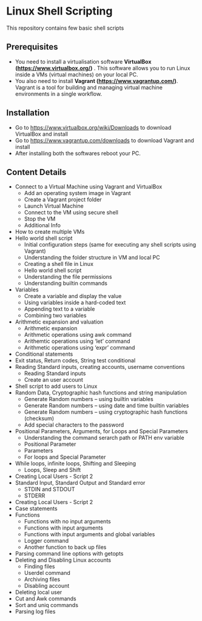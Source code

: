# Linux Shell Scripting

This repository contains few basic shell scripts


## Prerequisites 

- You need to install a virtualisation software **VirtualBox (<https://www.virtualbox.org/>)** . This software allows you to run Linux inside a VMs (virtual machines) on your local PC.
- You also need to install **Vagrant (<https://www.vagrantup.com/>)**. Vagrant is a tool for building and managing virtual machine environments in a single workflow.

## Installation

- Go to <https://www.virtualbox.org/wiki/Downloads> to download VirtualBox and install
- Go to <https://www.vagrantup.com/downloads> to download Vagrant and install
- After installing both the softwares reboot your PC.


## Content Details

- Connect to a Virtual Machine using Vagrant and VirtualBox
  - Add an operating system image in Vagrant
  - Create a Vagrant project folder
  - Launch Virtual Machine
  - Connect to the VM using secure shell
  - Stop the VM
  - Additional Info
- How to create multiple VMs
- Hello world shell script
  - Initial configuration steps (same for executing any shell scripts using Vagrant)
  - Understanding the folder structure in VM and local PC
  - Creating a shell file in Linux
  - Hello world shell script
  - Understanding the file permissions
  - Understanding builtin commands
- Variables
  - Create a variable and display the value
  - Using variables inside a hard-coded text
  - Appending text to a variable
  - Combining two variables
- Arithmetic expansion and valuation
  - Arithmetic expansion
  - Arithmetic operations using awk command
  - Arithemtic operations using ‘let’ command
  - Arithmetic operations using ‘expr’ command
- Conditional statements
- Exit status, Return codes, String test conditional
- Reading Standard inputs, creating accounts, username conventions
  - Reading Standard inputs
  - Create an user account
- Shell script to add users to Linux
- Random Data, Cryptographic hash functions and string manipulation
  - Generate Random numbers – using builtin variables
  - Generate Random numbers – using date and time builtin variables
  - Generate Random numbers – using cryptographic hash functions (checksum)
  - Add special characters to the password
- Positional Parameters, Arguments, for Loops and Special Parameters
  - Understanding the command serarch path or PATH env variable
  - Positional Parameter
  - Parameters
  - For loops and Special Parameter
- While loops, infinite loops, Shifting and Sleeping
  - Loops, Sleep and Shift
- Creating Local Users - Script 2
- Standard Input, Standard Output and Standard error
  - STDIN and STDOUT
  - STDERR
- Creating Local Users - Script 2
- Case statements
- Functions
  - Functions with no input arguments
  - Functions with input arguments
  - Functions with input arguments and global variables
  - Logger command
  - Another function to back up files
- Parsing command line options with getopts
- Deleting and Disabling Linux accounts
  - Finding files
  - Userdel command
  - Archiving files
  - Disabling account
- Deleting local user
- Cut and Awk commands
- Sort and uniq commands
- Parsing log files

